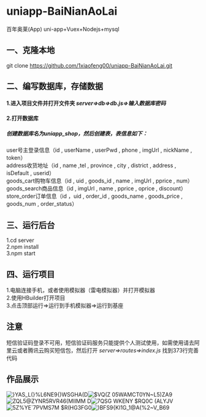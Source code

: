 # uniapp-BaiNianAoLai
百年奥莱(App) uni-app+Vuex+Nodejs+mysql
## 一、克隆本地  
git clone https://github.com/1xiaofeng00/uniapp-BaiNianAoLai.git  

## 二、编写数据库，存储数据  
#### 1.进入项目文件并打开文件夹 *server=>db=>db.js=>输入数据库密码*  
#### 2.打开数据库  
##### 创建数据库名为uniapp_shop，然后创建表，表信息如下：    
  user号主登录信息（id , userName , userPwd , phone , imgUrl , nickName , token）  
  address收货地址（id , name ,tel , province , city , district , address , isDefault , userid）  
  goods_cart购物车信息（id , uid , goods_id , name , imgUrl , pprice , num）  
  goods_search商品信息（id , imgUrl , name , pprice , oprice , discount）  
  store_order订单信息（id ，uid , order_id , goods_name , goods_price , goods_num , order_status）  

## 三、运行后台  
1.cd server  
2.npm install  
3.npm start  

## 四、运行项目  
1.电脑连接手机，或者使用模拟器（雷电模拟器）并打开模拟器  
2.使用HBuilder打开项目  
3.点击顶部运行=>运行到手机模拟器=>运行到基座  

## **注意**
短信验证码登录不可用，短信验证码服务只能提供个人测试使用，如需使用请去阿里云或者腾讯云购买短信包，然后打开 *server=>routes=>index.js* 找到373行完善代码  

## 作品展示
![}YAS_L(}%L6NE9{)WSGHA(D](https://user-images.githubusercontent.com/107788475/197437838-f6f594b2-eb2d-43c3-a98c-f05bb19dbbd5.png)![$VQ(Z 05WAMCT0YN~L5)ZA9](https://user-images.githubusercontent.com/107788475/197437853-0a2b372c-8be8-405d-a5b0-fc74c50479bf.png)![ZQL5@ZYNR5RVR46(MIIMM D](https://user-images.githubusercontent.com/107788475/197437860-57dc2167-0917-404e-8e58-7e62c7393756.png)![7QSG WKENY $RQ0C (ALYJV](https://user-images.githubusercontent.com/107788475/197437866-61959c54-4a88-4230-9f94-80d4cdfd66cd.png)![5Z%YE`7PVMS7M $R(HG3FG0](https://user-images.githubusercontent.com/107788475/197438123-9c9853ae-96cc-4c34-ba14-114e437dcb9e.png)![)BFS9{KI1G_1@A(%2~V_B69](https://user-images.githubusercontent.com/107788475/197438155-bcbf94b9-4636-4579-8388-5c965a99a19a.png)





